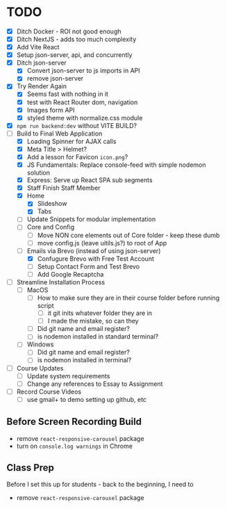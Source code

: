 # TODO

-   [x] Ditch Docker - ROI not good enough
-   [x] Ditch NextJS - adds too much complexity
-   [x] Add Vite React
-   [x] Setup json-server, api, and concurrently
-   [x] Ditch json-server
    -   [x] Convert json-server to js imports in API
    -   [x] remove json-server
-   [x] Try Render Again
    -   [x] Seems fast with nothing in it
    -   [x] test with React Router dom, navigation
    -   [x] Images form API
    -   [x] styled theme with normalize.css module
-   [x] `npm run backend:dev` without VITE BUILD?
-   [ ] Build to Final Web Application
    -   [x] Loading Spinner for AJAX calls
    -   [x] Meta Title > Helmet?
    -   [x] Add a lesson for Favicon `icon.png`?
    -   [x] JS Fundamentals: Replace console-feed with simple nodemon solution
    -   [x] Express: Serve up React SPA sub segments
    -   [x] Staff Finish Staff Member
    -   [x] Home
        -   [x] Slideshow
        -   [x] Tabs
    -   [ ] Update Snippets for modular implementation
    -   [ ] Core and Config
        -   [ ] Move NON core elements out of Core folder - keep these dumb
        -   [ ] move config.js (leave uitils.js?) to root of App
    -   [ ] Emails via Brevo (instead of using json-server)
        -   [x] Confugure Brevo with Free Test Account
        -   [ ] Setup Contact Form and Test Brevo
        -   [ ] Add Google Recaptcha
-   [ ] Streamline Installation Process
    -   [ ] MacOS
        -   [ ] How to make sure they are in their course folder before running script
            -   [ ] it git inits whatever folder they are in
            -   [ ] I made the mistake, so can they
        -   [ ] Did git name and email register?
        -   [ ] is nodemon installed in standard terminal?
    -   [ ] Windows
        -   [ ] Did git name and email register?
        -   [ ] is nodemon installed in terminal?
-   [ ] Course Updates
    -   [ ] Update system requirements
    -   [ ] Change any references to Essay to Assignment
-   [ ] Record Course Videos
    -   [ ] use gmail+ to demo setting up github, etc

## Before Screen Recording Build

-   remove `react-responsive-carousel` package
-   turn on `console.log warnings` in Chrome

## Class Prep

Before I set this up for students - back to the beginning, I need to

-   remove `react-responsive-carousel` package
